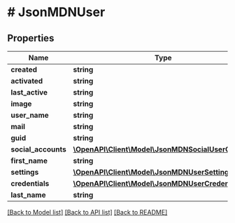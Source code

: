# # JsonMDNUser

## Properties

Name | Type | Description | Notes
------------ | ------------- | ------------- | -------------
**created** | **string** |  | [optional]
**activated** | **string** |  | [optional]
**last_active** | **string** |  | [optional]
**image** | **string** |  | [optional]
**user_name** | **string** |  | [optional]
**mail** | **string** |  | [optional]
**guid** | **string** |  | [optional]
**social_accounts** | [**\OpenAPI\Client\Model\JsonMDNSocialUserObject[]**](JsonMDNSocialUserObject.md) |  | [optional]
**first_name** | **string** |  | [optional]
**settings** | [**\OpenAPI\Client\Model\JsonMDNUserSetting[]**](JsonMDNUserSetting.md) |  | [optional]
**credentials** | [**\OpenAPI\Client\Model\JsonMDNUserCredentials**](JsonMDNUserCredentials.md) |  | [optional]
**last_name** | **string** |  | [optional]

[[Back to Model list]](../../README.md#models) [[Back to API list]](../../README.md#endpoints) [[Back to README]](../../README.md)
